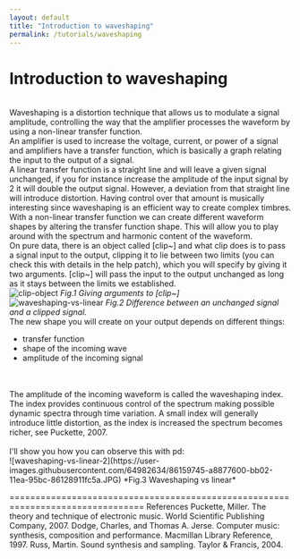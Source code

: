 ```yaml
---
layout: default
title: "Introduction to waveshaping"
permalink: /tutorials/waveshaping
---
```


# Introduction to waveshaping

<br />Waveshaping is a distortion technique that allows us to modulate a signal amplitude, controlling the way that the amplifier processes the waveform by using a non-linear transfer function.
<br />An amplifier is used to increase the voltage, current, or power of a signal and amplifiers have a transfer function, which is basically a graph relating the input to the output of a signal. 
<br />A linear transfer function is a straight line and will leave a given signal unchanged, if you for instance increase the amplitude of the input signal by 2 it will double the output signal. However, a deviation from that straight line will introduce distortion. Having control over that amount is musically interesting since waveshaping is an efficient way to create complex timbres. With a non-linear transfer function we can create different waveform shapes by altering the transfer function shape. This will allow you to play around with the spectrum and harmonic content of the waveform.
<br />On pure data, there is an object called [clip~] and what clip does is to pass a signal input to the output, clipping it to lie between two limits (you can check this with details in the help patch), which you will specify by giving it two arguments. [clip~] will pass the input to the output unchanged as long as it stays between the limits we established.
<br />
![clip-object](https://user-images.githubusercontent.com/64982634/86159622-8988e400-bb02-11ea-9a27-68573b490612.png)
*Fig.1  Giving arguments to [clip~]*
<br />
![waveshaping-vs-linear](https://user-images.githubusercontent.com/64982634/86159715-a1606800-bb02-11ea-8571-fef5f1876dbc.JPG)
*Fig.2  Difference between an unchanged signal and a clipped signal.*
<br />
The new shape you will create on your output depends on different things:
 - transfer function
 - shape of the incoming wave
 - amplitude of the incoming signal 
<br />
<br />The amplitude of the incoming waveform is called the waveshaping index. The index provides continuous control of the spectrum making possible dynamic spectra through time variation. A small index will generally introduce little distortion, as the index is increased the spectrum becomes richer, see Puckette, 2007.
<br />
<br />I'll show you how you can observe this with pd:
<br />
![waveshaping-vs-linear-2](https://user-images.githubusercontent.com/64982634/86159745-a8877600-bb02-11ea-95bc-86128911fc5a.JPG)
*Fig.3 Waveshaping vs linear*
<br />

================================================================================ 
References
Puckette, Miller. The theory and technique of electronic music. World Scientific Publishing Company, 2007.
Dodge, Charles, and Thomas A. Jerse. Computer music: synthesis, composition and performance. Macmillan Library Reference, 1997.
Russ, Martin. Sound synthesis and sampling. Taylor & Francis, 2004.
